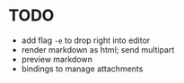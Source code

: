 # TODO

- add flag `-e` to drop right into editor
- render markdown as html; send multipart
- preview markdown
- bindings to manage attachments
